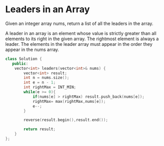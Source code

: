 # Leaders in an Array

Given an integer array nums, return a list of all the leaders in the array.

A leader in an array is an element whose value is strictly greater than all elements to its right in the given array. The rightmost element is always a leader. The elements in the leader array must appear in the order they appear in the nums array.

```cpp
class Solution {
   public:
    vector<int> leaders(vector<int>& nums) {
        vector<int> result;
        int n = nums.size();
        int e = n - 1;
        int rightMax = INT_MIN;
        while(e >= 0){
            if(nums[e] > rightMax) result.push_back(nums[e]);
            rightMax= max(rightMax,nums[e]);
            e--;
        }

        reverse(result.begin(),result.end());

        return result;
    }
};
```
